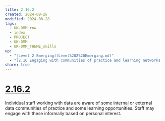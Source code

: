 ```yaml
---
title: 2.16.2
created: 2024-08-28
modified: 2024-08-28
tags:
  - UK-DMM_row
  - index
  - PROJECT
  - UK-DMM
  - UK-DMM_THEME_skills
up:
  - "[Level 2 Emerging](Level%202%20Emerging.md)"
  - "[2.16 Engaging with communities of practice and learning networks to develop data skills](2.16%20Engaging%20with%20communities%20of%20practice%20and%20learning%20networks%20to%20develop%20data%20skills.md)"
share: true
---
```

# [2.16.2](2.16.2.md)

Individual staff working with data are aware of some internal or external data communities of practice and some learning opportunities. Staff may engage with these informally based on personal interest.
